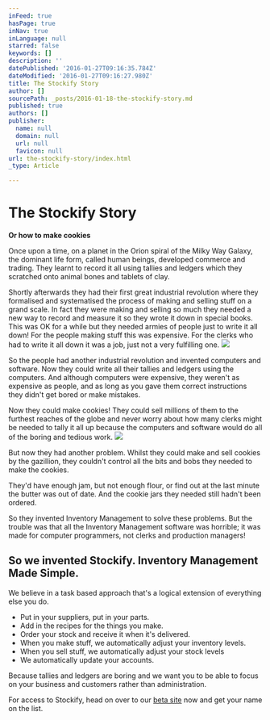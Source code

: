 ```yaml
---
inFeed: true
hasPage: true
inNav: true
inLanguage: null
starred: false
keywords: []
description: ''
datePublished: '2016-01-27T09:16:35.784Z'
dateModified: '2016-01-27T09:16:27.980Z'
title: The Stockify Story
author: []
sourcePath: _posts/2016-01-18-the-stockify-story.md
published: true
authors: []
publisher:
  name: null
  domain: null
  url: null
  favicon: null
url: the-stockify-story/index.html
_type: Article

---
```

# The Stockify Story

**Or how to make cookies**

Once upon a time, on a planet in the Orion spiral of the Milky Way Galaxy, the dominant life form, called human beings, developed commerce and trading. They learnt to record it all using tallies and ledgers which they scratched onto animal bones and tablets of clay.

Shortly afterwards they had their first great industrial revolution where they formalised and systematised the process of making and selling stuff on a grand scale. In fact they were making and selling so much they needed a new way to record and measure it so they wrote it down in special books. This was OK for a while but they needed armies of people just to write it all down! For the people making stuff this was expensive. For the clerks who had to write it all down it was a job, just not a very fulfilling one.
![](https://the-grid-user-content.s3-us-west-2.amazonaws.com/920e217f-68e5-4365-9fb0-b078da06bc70.jpg)

So the people had another industrial revolution and invented computers and software. Now they could write all their tallies and ledgers using the computers. And although computers were expensive, they weren't as expensive as people, and as long as you gave them correct instructions they didn't get bored or make mistakes.

Now they could make cookies! They could sell millions of them to the furthest reaches of the globe and never worry about how many clerks might be needed to tally it all up because the computers and software would do all of the boring and tedious work.
![](https://the-grid-user-content.s3-us-west-2.amazonaws.com/ee838b3a-541c-4b7f-8d58-c39608ce1814.jpg)

But now they had another problem. Whilst they could make and sell cookies by the gazillion, they couldn't control all the bits and bobs they needed to make the cookies.

They'd have enough jam, but not enough flour, or find out at the last minute the butter was out of date. And the cookie jars they needed still hadn't been ordered. 

So they invented Inventory Management to solve these problems. But the trouble was that all the Inventory Management software was horrible; it was made for computer programmers, not clerks and production managers!

## So we invented Stockify. Inventory Management Made Simple.

We believe in a task based approach that's a logical extension of everything else you do. 

* Put in your suppliers, put in your parts.
* Add in the recipes for the things you make.
* Order your stock and receive it when it's delivered.
* When you make stuff, we automatically adjust your inventory levels.
* When you sell stuff, we automatically adjust your stock levels
* We automatically update your accounts.

Because tallies and ledgers are boring and we want you to be able to focus on your business and  customers rather than administration.

For access to Stockify, head on over to our [beta site][0] now and get your name on the list.

[0]: https://stockify.biz/index.html